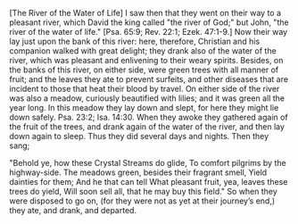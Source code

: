 [The River of the Water of Life]
I saw then that they went on their way to a pleasant river, which David the king called "the river of God;" but John, "the river of the water of life." [Psa. 65:9; Rev. 22:1; Ezek. 47:1-9.] Now their way lay just upon the bank of this river: here, therefore, Christian and his companion walked with great delight; they drank also of the water of the river, which was pleasant and enlivening to their weary spirits. Besides, on the banks of this river, on either side, were green trees with all manner of fruit; and the leaves they ate to prevent surfeits, and other diseases that are incident to those that heat their blood by travel. On either side of the river was also a meadow, curiously beautified with lilies; and it was green all the year long. In this meadow they lay down and slept, for here they might lie down safely. Psa. 23:2; Isa. 14:30. When they awoke they gathered again of the fruit of the trees, and drank again of the water of the river, and then lay down again to sleep. Thus they did several days and nights. Then they sang;

"Behold ye, how these Crystal Streams do glide,
To comfort pilgrims by the highway-side.
The meadows green, besides their fragrant smell,
Yield dainties for them; And he that can tell
What pleasant fruit, yea, leaves these trees do yield,
Will soon sell all, that he may buy this field."
So when they were disposed to go on, (for they were not as yet at their journey’s end,) they ate, and drank, and departed.
